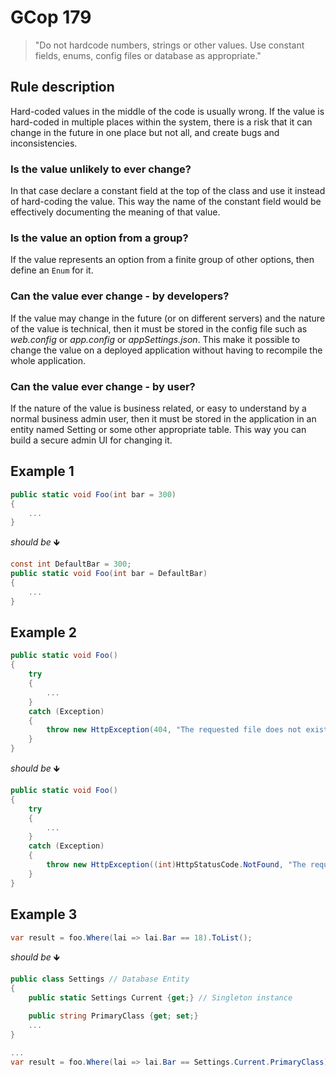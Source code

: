 ﻿# GCop 179

> "Do not hardcode numbers, strings or other values. Use constant fields, enums, config files or database as appropriate."

## Rule description

Hard-coded values in the middle of the code is usually wrong. If the value is hard-coded in multiple places within the system, there is a risk that it can change in the future in one place but not all, and create bugs and inconsistencies.

### Is the value unlikely to ever change?
In that case declare a constant field at the top of the class and use it instead of hard-coding the value. This way the name of the constant field would be effectively documenting the meaning of that value.

### Is the value an option from a group?
If the value represents an option from a finite group of other options, then define an `Enum` for it.

### Can the value ever change - by developers?
If the value may change in the future (or on different servers) and the nature of the value is technical, then it must be stored in the config file such as *web.config* or *app.config* or *appSettings.json*. This make it possible to change the value on a deployed application without having to recompile the whole application.

### Can the value ever change - by user?
If the nature of the value is business related, or easy to understand by a normal business admin user, then it must be stored in the application in an entity named Setting or some other appropriate table. This way you can build a secure admin UI for changing it.

## Example 1

```csharp
public static void Foo(int bar = 300)
{ 
    ...    
}
```

*should be* 🡻

```csharp
const int DefaultBar = 300;
public static void Foo(int bar = DefaultBar)
{ 
    ...   
}
```

## Example 2

```csharp
public static void Foo()
{
    try
    {
        ...
    }
    catch (Exception)
    {
        throw new HttpException(404, "The requested file does not exist");
    }
}
```

*should be* 🡻

```csharp
public static void Foo()
{
    try
    {
        ...
    }
    catch (Exception)
    {
        throw new HttpException((int)HttpStatusCode.NotFound, "The requested file does not exist");
    }
}
```

## Example 3

```csharp
var result = foo.Where(lai => lai.Bar == 18).ToList();
```

*should be* 🡻

```csharp
public class Settings // Database Entity
{
    public static Settings Current {get;} // Singleton instance

    public string PrimaryClass {get; set;}    
    ...
}

...
var result = foo.Where(lai => lai.Bar == Settings.Current.PrimaryClass).ToList();
```